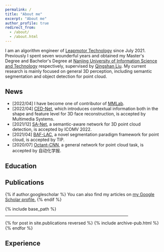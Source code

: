 ```yaml
---
permalink: /
title: "About me"
excerpt: "About me"
author_profile: true
redirect_from: 
  - /about/
  - /about.html
---
```


I am an algorithm engineer of [Leapmotor Technology](https://www.leapmotor.com/home) since July 2021. Previously I spent seven wounderful years and obtained my Master's Degree and Bachelor's Degree at [Nanjing University of Information Science and Technology](https://www.nuist.edu.cn/main.htm) respectively, supervised by [Qingshan Liu](https://faculty.nuist.edu.cn/liuqingshan/zh_CN/index.htm). My current research is mainly focused on general 3D perception, including semantic segmentation and object detection for point cloud.

News
----

- [2022/04] I have become one of contributor of [MMLab](https://openmmlab.com/).
- [2022/04] [CED-Net](https://link.springer.com/article/10.1007/s00530-022-00938-2), which introduces contextual information both in the shape and feature level for 3D face reconstruction, is accepted by Multimedia Systems.
- [2021/12] [SA-Net](https://www.spiedigitallibrary.org/conference-proceedings-of-spie/12173/1217318/Semantic-aware-object-detection-for-3D-point-cloud/10.1117/12.2634724.short?SSO=1), a semantic-aware network for 3D point cloud detection, is accepted by ICOMV 2022.
- [2021/04] [BAF-LAC](https://ieeexplore.ieee.org/abstract/document/9410334), a novel segmentation paradigm framework for point cloud, is accepted by TIP.
- [2020/07] [Octant-CNN](http://www.aas.net.cn/article/doi/10.16383/j.aas.c200080), a general network for point cloud task, is accepted by 自动化学报. 

Education
---------

Publications
------------

{% if author.googlescholar %}
  You can also find my articles on <u><a href="{{author.googlescholar}}">my Google Scholar profile</a>.</u>
{% endif %}

{% include base_path %}
<hr width="80%">
{% for post in site.publications reversed %}
  {% include archive-pub.html %}
{% endfor %}

Experience
----------
